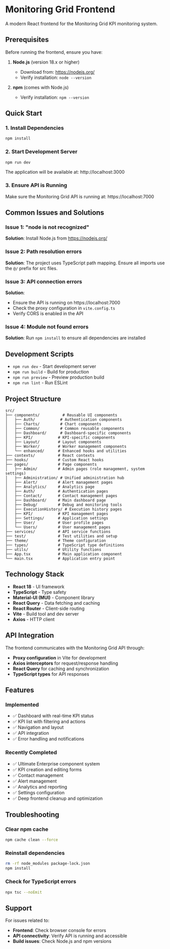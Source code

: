 # Monitoring Grid Frontend

A modern React frontend for the Monitoring Grid KPI monitoring system.

## Prerequisites

Before running the frontend, ensure you have:

1. **Node.js** (version 18.x or higher)
   - Download from: https://nodejs.org/
   - Verify installation: `node --version`

2. **npm** (comes with Node.js)
   - Verify installation: `npm --version`

## Quick Start

### 1. Install Dependencies

```bash
npm install
```

### 2. Start Development Server

```bash
npm run dev
```

The application will be available at: http://localhost:3000

### 3. Ensure API is Running

Make sure the Monitoring Grid API is running at: https://localhost:7000

## Common Issues and Solutions

### Issue 1: "node is not recognized"
**Solution**: Install Node.js from https://nodejs.org/

### Issue 2: Path resolution errors
**Solution**: The project uses TypeScript path mapping. Ensure all imports use the `@/` prefix for src files.

### Issue 3: API connection errors
**Solution**: 
- Ensure the API is running on https://localhost:7000
- Check the proxy configuration in `vite.config.ts`
- Verify CORS is enabled in the API

### Issue 4: Module not found errors
**Solution**: Run `npm install` to ensure all dependencies are installed

## Development Scripts

- `npm run dev` - Start development server
- `npm run build` - Build for production
- `npm run preview` - Preview production build
- `npm run lint` - Run ESLint

## Project Structure

```
src/
├── components/          # Reusable UI components
│   ├── Auth/           # Authentication components
│   ├── Charts/         # Chart components
│   ├── Common/         # Common reusable components
│   ├── Dashboard/      # Dashboard-specific components
│   ├── KPI/           # KPI-specific components
│   ├── Layout/        # Layout components
│   ├── Worker/        # Worker management components
│   └── enhanced/      # Enhanced hooks and utilities
├── contexts/          # React contexts
├── hooks/             # Custom React hooks
├── pages/             # Page components
│   ├── Admin/         # Admin pages (role management, system settings)
│   ├── Administration/ # Unified administration hub
│   ├── Alert/         # Alert management pages
│   ├── Analytics/     # Analytics page
│   ├── Auth/          # Authentication pages
│   ├── Contact/       # Contact management pages
│   ├── Dashboard/     # Main dashboard page
│   ├── Debug/         # Debug and monitoring tools
│   ├── ExecutionHistory/ # Execution history pages
│   ├── KPI/           # KPI management pages
│   ├── Settings/      # Application settings
│   ├── User/          # User profile pages
│   └── Users/         # User management pages
├── services/          # API service functions
├── test/              # Test utilities and setup
├── theme/             # Theme configuration
├── types/             # TypeScript type definitions
├── utils/             # Utility functions
├── App.tsx            # Main application component
└── main.tsx           # Application entry point
```

## Technology Stack

- **React 18** - UI framework
- **TypeScript** - Type safety
- **Material-UI (MUI)** - Component library
- **React Query** - Data fetching and caching
- **React Router** - Client-side routing
- **Vite** - Build tool and dev server
- **Axios** - HTTP client

## API Integration

The frontend communicates with the Monitoring Grid API through:

- **Proxy configuration** in Vite for development
- **Axios interceptors** for request/response handling
- **React Query** for caching and synchronization
- **TypeScript types** for API responses

## Features

### Implemented
- ✅ Dashboard with real-time KPI status
- ✅ KPI list with filtering and actions
- ✅ Navigation and layout
- ✅ API integration
- ✅ Error handling and notifications

### Recently Completed
- ✅ Ultimate Enterprise component system
- ✅ KPI creation and editing forms
- ✅ Contact management
- ✅ Alert management
- ✅ Analytics and reporting
- ✅ Settings configuration
- ✅ Deep frontend cleanup and optimization

## Troubleshooting

### Clear npm cache
```bash
npm cache clean --force
```

### Reinstall dependencies
```bash
rm -rf node_modules package-lock.json
npm install
```

### Check for TypeScript errors
```bash
npx tsc --noEmit
```

## Support

For issues related to:
- **Frontend**: Check browser console for errors
- **API connectivity**: Verify API is running and accessible
- **Build issues**: Check Node.js and npm versions
